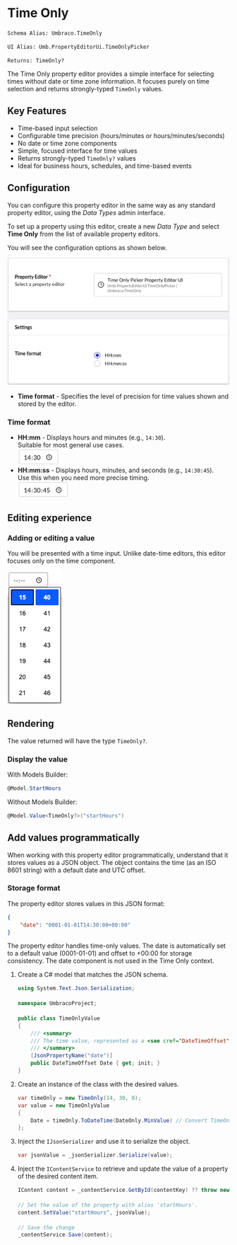 # Time Only

`Schema Alias: Umbraco.TimeOnly`

`UI Alias: Umb.PropertyEditorUi.TimeOnlyPicker`

`Returns: TimeOnly?`

The Time Only property editor provides a simple interface for selecting times without date or time zone information. It focuses purely on time selection and returns strongly-typed `TimeOnly` values.

## Key Features

- Time-based input selection
- Configurable time precision (hours/minutes or hours/minutes/seconds)
- No date or time zone components
- Simple, focused interface for time values
- Returns strongly-typed `TimeOnly?` values
- Ideal for business hours, schedules, and time-based events

## Configuration
You can configure this property editor in the same way as any standard property editor, using the *Data Types* admin interface.

To set up a property using this editor, create a new *Data Type* and select **Time Only** from the list of available property editors.

You will see the configuration options as shown below.

![Time Only property editor configuration](../built-in-umbraco-property-editors/images/time-only-property-editor-config.png)

- **Time format** - Specifies the level of precision for time values shown and stored by the editor.

### Time format

- **HH:mm** - Displays hours and minutes (e.g., `14:30`).  
Suitable for most general use cases.  
![Time Only property editor showing time format in HH:mm format (hours and minutes only)](../built-in-umbraco-property-editors/images/time-only-time-format-hhmm.png)
- **HH:mm:ss** - Displays hours, minutes, and seconds (e.g., `14:30:45`).  
Use this when you need more precise timing.  
![Time Only property editor showing time format in HH:mm:ss format (hours, minutes, and seconds)](../built-in-umbraco-property-editors/images/time-only-time-format-hhmmss.png)


## Editing experience

### Adding or editing a value

You will be presented with a time input. Unlike date-time editors, this editor focuses only on the time component.

![Time Only property editor interface](../built-in-umbraco-property-editors/images/time-only-editor.png)

## Rendering

The value returned will have the type `TimeOnly?`.

### Display the value

With Models Builder:
```csharp
@Model.StartHours
```

Without Models Builder:
```csharp
@Model.Value<TimeOnly?>("startHours")
```

## Add values programmatically

When working with this property editor programmatically, understand that it stores values as a JSON object. The object contains the time (as an ISO 8601 string) with a default date and UTC offset.

### Storage format

The property editor stores values in this JSON format:
```json
{
    "date": "0001-01-01T14:30:00+00:00"
}
```

The property editor handles time-only values. The date is automatically set to a default value (0001-01-01) and offset to +00:00 for storage consistency. The date component is not used in the Time Only context.

1. Create a C# model that matches the JSON schema.

    ```csharp
    using System.Text.Json.Serialization;

    namespace UmbracoProject;

    public class TimeOnlyValue
    {
        /// <summary>
        /// The time value, represented as a <see cref="DateTimeOffset"/> for storage compatibility.
        /// </summary>
        [JsonPropertyName("date")]
        public DateTimeOffset Date { get; init; }
    }
    ```

2. Create an instance of the class with the desired values.
    ```csharp
    var timeOnly = new TimeOnly(14, 30, 0);
    var value = new TimeOnlyValue
    {
        Date = timeOnly.ToDateTime(DateOnly.MinValue) // Convert TimeOnly to DateTimeOffset for storage
    };
    ```
3. Inject the `IJsonSerializer` and use it to serialize the object.
    ```csharp
    var jsonValue = _jsonSerializer.Serialize(value);
    ```
4. Inject the `IContentService` to retrieve and update the value of a property of the desired content item.
    ```csharp
    IContent content = _contentService.GetById(contentKey) ?? throw new Exception("Content not found");

    // Set the value of the property with alias 'startHours'. 
    content.SetValue("startHours", jsonValue);

    // Save the change
    _contentService.Save(content);
    ```
